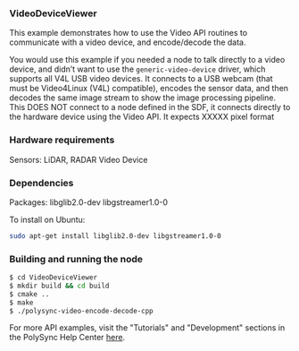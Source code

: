 ### VideoDeviceViewer

This example demonstrates how to use the Video API routines to communicate with a video device, and encode/decode the data.

You would use this example if you needed a node to talk directly to a video device, and didn’t want to use the `generic-video-device` driver, which supports all V4L USB video devices.
It connects to a USB webcam (that must be Video4Linux (V4L) compatible), encodes the sensor data, and then decodes the same image stream to show the image processing pipeline.
This DOES NOT connect to a node defined in the SDF, it connects directly to the hardware device using the Video API.
It expects XXXXX pixel format

### Hardware requirements

Sensors: LiDAR, RADAR
Video Device

### Dependencies

Packages: libglib2.0-dev libgstreamer1.0-0

To install on Ubuntu:

```bash
sudo apt-get install libglib2.0-dev libgstreamer1.0-0
```

### Building and running the node

```bash
$ cd VideoDeviceViewer 
$ mkdir build && cd build
$ cmake ..
$ make
$ ./polysync-video-encode-decode-cpp
```

For more API examples, visit the "Tutorials" and "Development" sections in the PolySync Help Center [here](https://help.polysync.io/articles/).
